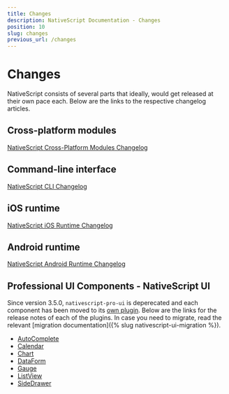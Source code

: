 ```yaml
---
title: Changes
description: NativeScript Documentation - Changes
position: 10
slug: changes
previous_url: /changes
---
```



# Changes

NativeScript consists of several parts that ideally, would get released at their own pace each. Below are the links to the respective changelog articles.

## Cross-platform modules
[NativeScript Cross-Platform Modules Changelog](https://github.com/NativeScript/NativeScript/releases)

## Command-line interface
[NativeScript CLI Changelog](https://github.com/NativeScript/nativescript-cli/releases)

## iOS runtime
[NativeScript iOS Runtime Changelog](https://github.com/NativeScript/ios-runtime/releases)

## Android runtime
[NativeScript Android Runtime Changelog](https://github.com/NativeScript/android-runtime/releases)

## Professional UI Components - NativeScript UI
Since version 3.5.0, `nativescript-pro-ui` is deperecated and each component has been moved to its [own plugin](https://www.nativescript.org/blog/professional-components-from-nativescript-ui-the-big-breakup). Below are the links for the release notes of each of the plugins. In case you need to migrate, read the relevant [migration documentation]({% slug nativescript-ui-migration %}).

-  [AutoComplete](https://github.com/NativeScript/nativescript-ui-feedback/blob/master/releases/autocomplete.md)
-  [Calendar](https://github.com/NativeScript/nativescript-ui-feedback/blob/master/releases/calendar.md)
-  [Chart](https://github.com/NativeScript/nativescript-ui-feedback/blob/master/releases/chart.md)
-  [DataForm](https://github.com/NativeScript/nativescript-ui-feedback/blob/master/releases/dataform.md)
-  [Gauge](https://github.com/NativeScript/nativescript-ui-feedback/blob/master/releases/gauge.md)
-  [ListView](https://github.com/NativeScript/nativescript-ui-feedback/blob/master/releases/listview.md)
-  [SideDrawer](https://github.com/NativeScript/nativescript-ui-feedback/blob/master/releases/sidedrawer.md)
